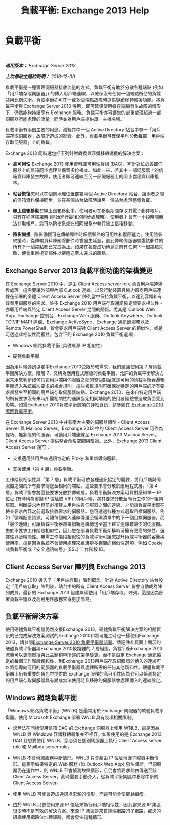 ﻿---
title: '負載平衡: Exchange 2013 Help'
TOCTitle: 負載平衡
ms:assetid: f572c193-6f3a-400e-9085-a9d3e5e18c59
ms:mtpsurl: https://technet.microsoft.com/zh-tw/library/JJ898588(v=EXCHG.150)
ms:contentKeyID: 51409236
ms.date: 05/21/2018
mtps_version: v=EXCHG.150
ms.translationtype: MT
---

# 負載平衡

 

_**適用版本：** Exchange Server 2013_

_**上次修改主題的時間：** 2016-12-09_

負載平衡是一種管理伺服器接收流量的方式。負載平衡有助於分散各種端點 (例如「用戶端存取伺服器」) 的傳入用戶端連線，以確保沒有任何一個端點所佔的負載共用比例失衡。負載平衡亦可在一或多個端點故障時提供容錯移轉備援功能。將負載平衡與 Exchange Server 2013 併用，即可確保使用者在電腦發生故障的情形下，仍然能夠持續享有 Exchange 服務。負載平衡亦可讓您的部署處理超過一部伺服器所能處理的流量，同時並為用戶端提供單一主機名稱。

負載平衡有兩個主要的用途。減輕其中一個 Active Directory 站台中單一「用戶端存取伺服器」故障所造成的影響。此外，負載平衡可確保平均分散每部「用戶端存取伺服器」上的負載。

Exchange 2013 同時還包括下列針對轉換與容錯移轉備援的解決方案：

  - **高可用性** Exchange 2013 使用資料庫可用性群組 (DAG)，可針對位於各部伺服器上的信箱同步處理並保留多份複本。如此一來，若其中一部伺服器上的信箱資料庫發生故障，使用者即可連線至另一部伺服器上的同步處理資料庫複本。

  - **站台恢復**您可以在個別地理位置部署兩個 Active Directory 站台、讓兩者之間的信箱資料保持同步，並在某個站台故障時讓另一個站台處理整個負載。

  - **線上信箱移動**在線上信箱移動中，使用者可在移動期間存取其電子郵件帳戶。只有在程序結束時 (開始進行最後的同步處理時)，使用者才會有一小段時間無法存取帳戶。您可以跨樹系或在相同樹系中執行線上信箱移動。

  - **陰影備援**   陰影備援可在傳輸郵件時保護郵件的可用性和復原能力。使用陰影備援時，從傳輸資料庫刪除郵件時會發生延遲，直到傳輸伺服器驗證該郵件的所有下一個躍點都已完成為止。如果在報告成功傳遞之前有任何下一個躍點失敗，便會重新提交郵件以便遞送至未完成的躍點。

## Exchange Server 2013 負載平衡功能的架構變更

在 Exchange Server 2010 中，是由 Client Access server role 負責用戶端連線與處理。這需要讓外部與內部 Outlook 連線，以及行動裝置與協力廠商用戶端連線在部署的全體 Client Access Server 陣列當中保持負載平衡，以達到容錯和有效善用伺服器的需求。許多 Exchange 2010 用戶端存取通訊協定皆要求相似性 - 亦即用戶端與特定 Client Access Server 之間的關係。尤其是 Outlook Web App、Exchange 控制台、Exchange Web 服務、Outlook Anywhere、Outlook TCP/IP MAPI 連線、Exchange ActiveSync、Exchange 通訊錄服務以及 Remote PowerShell，皆會要求用戶端對 Client Access Server 的相似性，或是可透過此相似性而獲益。包含下列 Exchange 2010 負載平衡選項：

  - Windows 網路負載平衡 (具備來源 IP 相似性)

  - 硬體負載平衡

因為用戶端通訊協定中Exchange 2010受限於較需求，我們建議使用第 7 層負載平衡解決方案。階層 7，又稱為應用程式層級的負載平衡，允許的負載平衡解決方案来用來判斷如何假設用戶端與伺服器之間的整個對話就是可用的負載平衡器邏輯平衡進入系統每次要求的複合規則。這些複雜規則可確保從特定的用戶端的所有要求都發生至相同的用戶端存取伺服器端點。Exchange 2010，在來自特定用戶端的所有要求沒有未時所需相關性的通訊協定相同端點的使用者經驗會造成負面受到影響。如需Exchange 2010負載平衡選項的詳細資訊，請參閱[在 Exchange 2010 瞭解負載平衡](https://go.microsoft.com/fwlink/p/?linkid=196447)。

在 Exchange Server 2013 中共有兩大主要的伺服器類型 - Client Access Server 與 Mailbox Server。Exchange 2013 中的 Client Access Server 可作為輕巧、無狀態的伺服器，可讓用戶端連線至 Exchange 2013 Mailbox Server。Client Access Server 提供整合命名空間與驗證。此外，Exchange 2013 Client Access Server 還可：

  - 支援適用於用戶端通訊協定的 Proxy 和重新導向邏輯。

  - 支援使用「第 4 層」負載平衡。

工作階段相似性與「第 7 層」負載平衡可依各種通訊協定的需要，將用戶端與伺服器之間的所有要求傳送至相同的端點。這些要求會分散於應用程式層。「第 4 層」負載平衡會將這些要求分散於傳輸層。負載平衡解決方案可針對感知單一 IP 位址 (有時稱為虛擬 IP 位址或 VIP) 的用戶端，將其要求分散至執行工作的一組伺服器。判斷要求內容前必須建立用戶端與伺服器之間的連線，才能讓負載平衡器在檢查要求內容之前選取接收要求的伺服器。您可透過各種方式選取目標伺服器，例如「循環配置資源」可讓每個輸入連線傳送至循環清單中的下一個目標伺服器，而「最少連線」可讓負載平衡器將每個新連線傳送至當下建立連線數最少的伺服器。由於不要求工作階段相似性，因此您在部署負載平衡架構時可擁有更高的彈性、選擇性以及精簡性。無需工作階段相似性的負載平衡可讓您提升負載平衡器的容量與使用率，這是因為系統不會使用處理來維護更多相關的相似性選項，例如 Cookie 式負載平衡或「安全通訊端層」(SSL) 工作階段 ID。

## Client Access Server 陣列與 Exchange 2013

Exchange 2010 導入了「用戶端存取」陣列概念。針對 Active Directory 站台設定「用戶端存取」陣列後，站台中的所有 Client Access Server 皆會自動成為陣列成員。最新的 Exchange 2013 組建無須使用「用戶端存取」陣列，這是因為部署負載平衡以及高可用性服務來得更加簡易。

## 負載平衡解決方案

使用硬體負載平衡器仍然支援Exchange 2013。硬體負載平衡解決方案的相關資訊的已完成解決方案測試的Exchange 2010和將可能工時也一樣使用Exchange 2013，請參閱[Exchange Server 2010 負載平衡器部署](https://go.microsoft.com/fwlink/p/?linkid=261834)。請記住此頁面上顯示的硬體負載平衡器與Exchange 2010較複雜的 7 層組態。負載平衡Exchange 2013流量可以更簡單授與此主題稍早所述的架構變更。而不是設定 Exchange 通訊協定的每個工作階段親和性，到Exchange 2013用戶端存取伺服器的傳入的連線可以將您導向可用的伺服器的負載平衡器與處理所需的任何其他親和性。硬體負載平衡器上仍有重要的角色中提供的 Exchange 服務的高可用性因為它可以偵測特定的用戶端存取伺服器具有變成無法使用時及移除的伺服器會處理傳入的連線設定。

## Windows 網路負載平衡

「Windows 網路負載平衡」(WNLB) 是最常用於 Exchange 伺服器的軟體負載平衡器。使用 Microsoft Exchange 部署 WNLB 具有幾項相關限制。

  - 您無法在同樣使用信箱 DAG 的 Exchange 伺服器上使用 WNLB，這是因為 WNLB 與 Windows 容錯移轉叢集並不相容。如果使用的是 Exchange 2013 DAG 且想要使用 WNLB，您必須在個別伺服器上執行 Client Access server role 和 Mailbox server role。

  - WNLB 不會偵測服務中斷情形。WNLB 只會藉由 IP 位址偵測伺服器中斷情形。這表示如果特定的 Web 服務 (如 Outlook Web App) 發生錯誤，但伺服器仍在運作中，則 WNLB 不會偵測故障情形，且仍會將要求路由傳送至該 Client Access Server。此時需要手動介入，從負載平衡集區中移除中斷的 Client Access Server。

  - 使用 WNLB 可能會造成通訊埠氾濫的情形，而這可能會使網路癱瘓。

  - 由於 WNLB 只會使用來源 IP 位址來執行用戶端相似性，因此當來源 IP 集區很少時不是有效的解決方案。來源 IP 集區是來自遠端網路的子網路，或您的組織使用網路位址轉譯時，都會發生這種情形。

